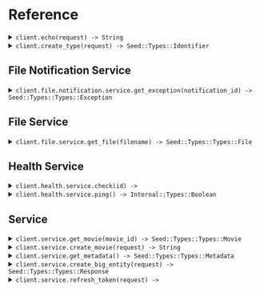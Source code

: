 # Reference
<details><summary><code>client.echo(request) -> String</code></summary>
<dl>
<dd>

#### 🔌 Usage

<dl>
<dd>

<dl>
<dd>

```ruby
client.create_type();
```
</dd>
</dl>
</dd>
</dl>

#### ⚙️ Parameters

<dl>
<dd>

<dl>
<dd>

**request:** `String` 
    
</dd>
</dl>
</dd>
</dl>


</dd>
</dl>
</details>

<details><summary><code>client.create_type(request) -> Seed::Types::Identifier</code></summary>
<dl>
<dd>

#### 🔌 Usage

<dl>
<dd>

<dl>
<dd>

```ruby
client.create_type();
```
</dd>
</dl>
</dd>
</dl>

#### ⚙️ Parameters

<dl>
<dd>

<dl>
<dd>

**request:** `Seed::Types::Type` 
    
</dd>
</dl>
</dd>
</dl>


</dd>
</dl>
</details>

## File Notification Service
<details><summary><code>client.file.notification.service.get_exception(notification_id) -> Seed::Types::Types::Exception</code></summary>
<dl>
<dd>

#### 🔌 Usage

<dl>
<dd>

<dl>
<dd>

```ruby
client.file.notification.service.get_exception();
```
</dd>
</dl>
</dd>
</dl>

#### ⚙️ Parameters

<dl>
<dd>

<dl>
<dd>

**notification_id:** `String` 
    
</dd>
</dl>
</dd>
</dl>


</dd>
</dl>
</details>

## File Service
<details><summary><code>client.file.service.get_file(filename) -> Seed::Types::Types::File</code></summary>
<dl>
<dd>

#### 📝 Description

<dl>
<dd>

<dl>
<dd>

This endpoint returns a file by its name.
</dd>
</dl>
</dd>
</dl>

#### 🔌 Usage

<dl>
<dd>

<dl>
<dd>

```ruby
client.file.service.get_file(
  filename: 'file.txt',
  xFileApiVersion: '0.0.2'
);
```
</dd>
</dl>
</dd>
</dl>

#### ⚙️ Parameters

<dl>
<dd>

<dl>
<dd>

**filename:** `String` — This is a filename
    
</dd>
</dl>
</dd>
</dl>


</dd>
</dl>
</details>

## Health Service
<details><summary><code>client.health.service.check(id) -> </code></summary>
<dl>
<dd>

#### 📝 Description

<dl>
<dd>

<dl>
<dd>

This endpoint checks the health of a resource.
</dd>
</dl>
</dd>
</dl>

#### 🔌 Usage

<dl>
<dd>

<dl>
<dd>

```ruby
client.health.service.check();
```
</dd>
</dl>
</dd>
</dl>

#### ⚙️ Parameters

<dl>
<dd>

<dl>
<dd>

**id:** `String` — The id to check
    
</dd>
</dl>
</dd>
</dl>


</dd>
</dl>
</details>

<details><summary><code>client.health.service.ping() -> Internal::Types::Boolean</code></summary>
<dl>
<dd>

#### 📝 Description

<dl>
<dd>

<dl>
<dd>

This endpoint checks the health of the service.
</dd>
</dl>
</dd>
</dl>

#### 🔌 Usage

<dl>
<dd>

<dl>
<dd>

```ruby
client.health.service.ping();
```
</dd>
</dl>
</dd>
</dl>


</dd>
</dl>
</details>

## Service
<details><summary><code>client.service.get_movie(movie_id) -> Seed::Types::Types::Movie</code></summary>
<dl>
<dd>

#### 🔌 Usage

<dl>
<dd>

<dl>
<dd>

```ruby
client.service.get_movie();
```
</dd>
</dl>
</dd>
</dl>

#### ⚙️ Parameters

<dl>
<dd>

<dl>
<dd>

**movie_id:** `String` 
    
</dd>
</dl>
</dd>
</dl>


</dd>
</dl>
</details>

<details><summary><code>client.service.create_movie(request) -> String</code></summary>
<dl>
<dd>

#### 🔌 Usage

<dl>
<dd>

<dl>
<dd>

```ruby
client.service.create_movie({
  id: 'movie-c06a4ad7',
  prequel: 'movie-cv9b914f',
  title: 'The Boy and the Heron',
  from: 'Hayao Miyazaki',
  rating: 8,
  type: 'movie',
  tag: 'tag-wf9as23d',
  metadata: {},
  revenue: 1000000
});
```
</dd>
</dl>
</dd>
</dl>

#### ⚙️ Parameters

<dl>
<dd>

<dl>
<dd>

**request:** `Seed::Types::Types::Movie` 
    
</dd>
</dl>
</dd>
</dl>


</dd>
</dl>
</details>

<details><summary><code>client.service.get_metadata() -> Seed::Types::Types::Metadata</code></summary>
<dl>
<dd>

#### 🔌 Usage

<dl>
<dd>

<dl>
<dd>

```ruby
client.service.get_metadata(
  shallow: false,
  tag: ,
  xApiVersion: '0.0.1'
);
```
</dd>
</dl>
</dd>
</dl>

#### ⚙️ Parameters

<dl>
<dd>

<dl>
<dd>

**shallow:** `Internal::Types::Boolean` 
    
</dd>
</dl>

<dl>
<dd>

**tag:** `String` 
    
</dd>
</dl>

<dl>
<dd>

**x_api_version:** `String` 
    
</dd>
</dl>
</dd>
</dl>


</dd>
</dl>
</details>

<details><summary><code>client.service.create_big_entity(request) -> Seed::Types::Types::Response</code></summary>
<dl>
<dd>

#### 🔌 Usage

<dl>
<dd>

<dl>
<dd>

```ruby
client.service.create_big_entity({
  extendedMovie: {
    cast: ['cast', 'cast'],
    id: 'id',
    prequel: 'prequel',
    title: 'title',
    from: 'from',
    rating: 1.1,
    type: 'movie',
    tag: 'tag',
    book: 'book',
    metadata: {},
    revenue: 1000000
  },
  entity: {
    name: 'name'
  },
  commonMetadata: {
    id: 'id',
    data: {
      data: 'data'
    },
    jsonString: 'jsonString'
  },
  migration: {
    name: 'name'
  },
  node: {
    name: 'name',
    nodes: [{
      name: 'name',
      nodes: [{
        name: 'name',
        nodes: [],
        trees: []
      }, {
        name: 'name',
        nodes: [],
        trees: []
      }],
      trees: [{
        nodes: []
      }, {
        nodes: []
      }]
    }, {
      name: 'name',
      nodes: [{
        name: 'name',
        nodes: [],
        trees: []
      }, {
        name: 'name',
        nodes: [],
        trees: []
      }],
      trees: [{
        nodes: []
      }, {
        nodes: []
      }]
    }],
    trees: [{
      nodes: [{
        name: 'name',
        nodes: [],
        trees: []
      }, {
        name: 'name',
        nodes: [],
        trees: []
      }]
    }, {
      nodes: [{
        name: 'name',
        nodes: [],
        trees: []
      }, {
        name: 'name',
        nodes: [],
        trees: []
      }]
    }]
  },
  directory: {
    name: 'name',
    files: [{
      name: 'name',
      contents: 'contents'
    }, {
      name: 'name',
      contents: 'contents'
    }],
    directories: [{
      name: 'name',
      files: [{
        name: 'name',
        contents: 'contents'
      }, {
        name: 'name',
        contents: 'contents'
      }],
      directories: [{
        name: 'name',
        files: [],
        directories: []
      }, {
        name: 'name',
        files: [],
        directories: []
      }]
    }, {
      name: 'name',
      files: [{
        name: 'name',
        contents: 'contents'
      }, {
        name: 'name',
        contents: 'contents'
      }],
      directories: [{
        name: 'name',
        files: [],
        directories: []
      }, {
        name: 'name',
        files: [],
        directories: []
      }]
    }]
  },
  moment: {
    id: 'd5e9c84f-c2b2-4bf4-b4b0-7ffd7a9ffc32',
    date: '2023-01-15',
    datetime: '2024-01-15T09:30:00Z'
  }
});
```
</dd>
</dl>
</dd>
</dl>

#### ⚙️ Parameters

<dl>
<dd>

<dl>
<dd>

**request:** `Seed::Types::Types::BigEntity` 
    
</dd>
</dl>
</dd>
</dl>


</dd>
</dl>
</details>

<details><summary><code>client.service.refresh_token(request) -> </code></summary>
<dl>
<dd>

#### 🔌 Usage

<dl>
<dd>

<dl>
<dd>

```ruby
client.service.refresh_token();
```
</dd>
</dl>
</dd>
</dl>

#### ⚙️ Parameters

<dl>
<dd>

<dl>
<dd>

**request:** `Seed::Types::Types::RefreshTokenRequest` 
    
</dd>
</dl>
</dd>
</dl>


</dd>
</dl>
</details>

